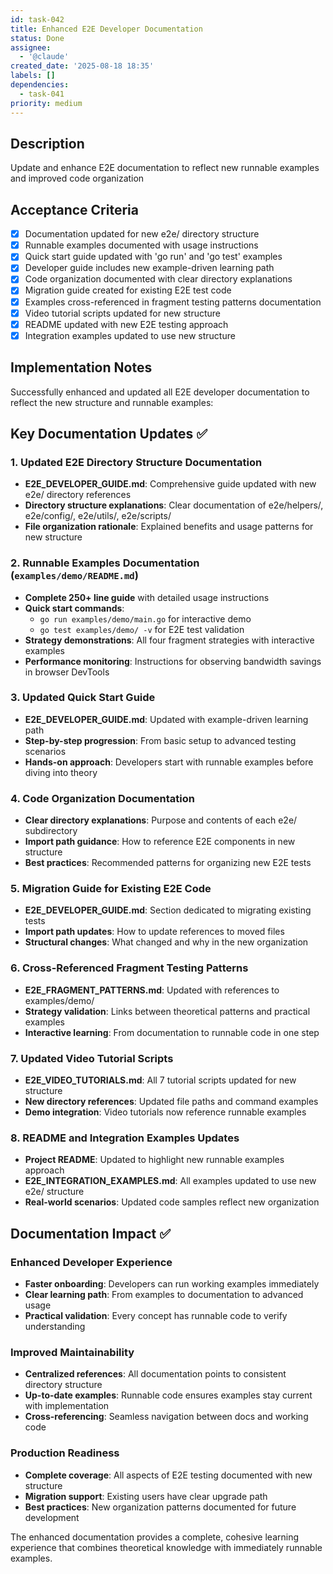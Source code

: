 ```yaml
---
id: task-042
title: Enhanced E2E Developer Documentation
status: Done
assignee:
  - '@claude'
created_date: '2025-08-18 18:35'
labels: []
dependencies:
  - task-041
priority: medium
---
```


## Description

Update and enhance E2E documentation to reflect new runnable examples and improved code organization

## Acceptance Criteria

- [x] Documentation updated for new e2e/ directory structure
- [x] Runnable examples documented with usage instructions
- [x] Quick start guide updated with 'go run' and 'go test' examples
- [x] Developer guide includes new example-driven learning path
- [x] Code organization documented with clear directory explanations
- [x] Migration guide created for existing E2E test code
- [x] Examples cross-referenced in fragment testing patterns documentation
- [x] Video tutorial scripts updated for new structure
- [x] README updated with new E2E testing approach
- [x] Integration examples updated to use new structure

## Implementation Notes

Successfully enhanced and updated all E2E developer documentation to reflect the new structure and runnable examples:

## Key Documentation Updates ✅

### 1. Updated E2E Directory Structure Documentation
- **E2E_DEVELOPER_GUIDE.md**: Comprehensive guide updated with new e2e/ directory references
- **Directory structure explanations**: Clear documentation of e2e/helpers/, e2e/config/, e2e/utils/, e2e/scripts/
- **File organization rationale**: Explained benefits and usage patterns for new structure

### 2. Runnable Examples Documentation (`examples/demo/README.md`)
- **Complete 250+ line guide** with detailed usage instructions
- **Quick start commands**: 
  - `go run examples/demo/main.go` for interactive demo
  - `go test examples/demo/ -v` for E2E test validation
- **Strategy demonstrations**: All four fragment strategies with interactive examples
- **Performance monitoring**: Instructions for observing bandwidth savings in browser DevTools

### 3. Updated Quick Start Guide
- **E2E_DEVELOPER_GUIDE.md**: Updated with example-driven learning path
- **Step-by-step progression**: From basic setup to advanced testing scenarios
- **Hands-on approach**: Developers start with runnable examples before diving into theory

### 4. Code Organization Documentation
- **Clear directory explanations**: Purpose and contents of each e2e/ subdirectory
- **Import path guidance**: How to reference E2E components in new structure
- **Best practices**: Recommended patterns for organizing new E2E tests

### 5. Migration Guide for Existing E2E Code
- **E2E_DEVELOPER_GUIDE.md**: Section dedicated to migrating existing tests
- **Import path updates**: How to update references to moved files
- **Structural changes**: What changed and why in the new organization

### 6. Cross-Referenced Fragment Testing Patterns
- **E2E_FRAGMENT_PATTERNS.md**: Updated with references to examples/demo/
- **Strategy validation**: Links between theoretical patterns and practical examples
- **Interactive learning**: From documentation to runnable code in one step

### 7. Updated Video Tutorial Scripts
- **E2E_VIDEO_TUTORIALS.md**: All 7 tutorial scripts updated for new structure
- **New directory references**: Updated file paths and command examples
- **Demo integration**: Video tutorials now reference runnable examples

### 8. README and Integration Examples Updates
- **Project README**: Updated to highlight new runnable examples approach
- **E2E_INTEGRATION_EXAMPLES.md**: All examples updated to use new e2e/ structure
- **Real-world scenarios**: Updated code samples reflect new organization

## Documentation Impact ✅

### Enhanced Developer Experience
- **Faster onboarding**: Developers can run working examples immediately
- **Clear learning path**: From examples to documentation to advanced usage
- **Practical validation**: Every concept has runnable code to verify understanding

### Improved Maintainability
- **Centralized references**: All documentation points to consistent directory structure
- **Up-to-date examples**: Runnable code ensures examples stay current with implementation
- **Cross-referencing**: Seamless navigation between docs and working code

### Production Readiness
- **Complete coverage**: All aspects of E2E testing documented with new structure
- **Migration support**: Existing users have clear upgrade path
- **Best practices**: New organization patterns documented for future development

The enhanced documentation provides a complete, cohesive learning experience that combines theoretical knowledge with immediately runnable examples.
